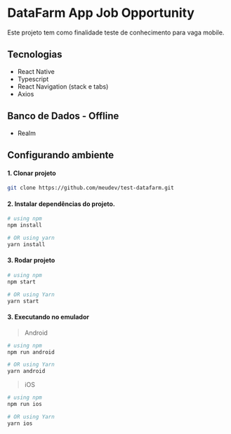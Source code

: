 # DataFarm App Job Opportunity
Este projeto tem como finalidade teste de conhecimento para vaga mobile.


## Tecnologias
* React Native
* Typescript
* React Navigation (stack e tabs)
* Axios

## Banco de Dados - Offline
* Realm

## Configurando ambiente

#### 1. Clonar projeto

```bash
git clone https://github.com/meudev/test-datafarm.git
```

#### 2. Instalar dependências do projeto.

```bash
# using npm
npm install 

# OR using yarn
yarn install
``` 

#### 3. Rodar projeto

```bash
# using npm
npm start 

# OR using Yarn
yarn start
``` 

#### 3. Executando no emulador

> Android

```bash
# using npm
npm run android

# OR using Yarn
yarn android
```

> iOS

```bash
# using npm
npm run ios

# OR using Yarn
yarn ios
```